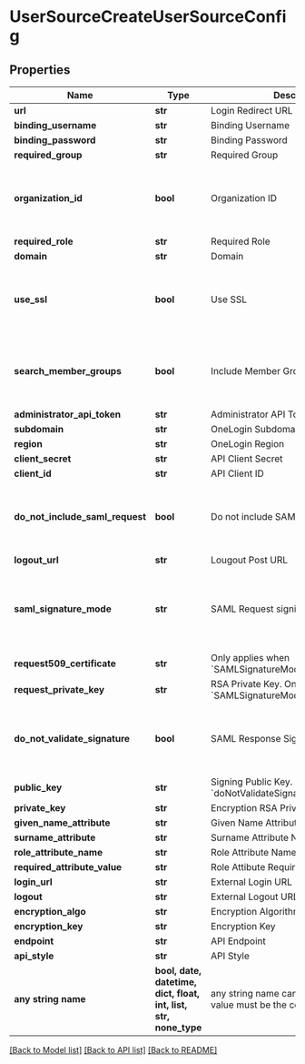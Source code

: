 # UserSourceCreateUserSourceConfig


## Properties
Name | Type | Description | Notes
------------ | ------------- | ------------- | -------------
**url** | **str** | Login Redirect URL | [optional] 
**binding_username** | **str** | Binding Username | [optional] 
**binding_password** | **str** | Binding Password | [optional] 
**required_group** | **str** | Required Group | [optional] 
**organization_id** | **bool** | Organization ID | [optional]  if omitted the server will use the default value of False
**required_role** | **str** | Required Role | [optional] 
**domain** | **str** | Domain | [optional] 
**use_ssl** | **bool** | Use SSL | [optional]  if omitted the server will use the default value of False
**search_member_groups** | **bool** | Include Member Groups | [optional]  if omitted the server will use the default value of False
**administrator_api_token** | **str** | Administrator API Token | [optional] 
**subdomain** | **str** | OneLogin Subdomain | [optional] 
**region** | **str** | OneLogin Region | [optional] 
**client_secret** | **str** | API Client Secret | [optional] 
**client_id** | **str** | API Client ID | [optional] 
**do_not_include_saml_request** | **bool** | Do not include SAMLRequest | [optional]  if omitted the server will use the default value of False
**logout_url** | **str** | Lougout Post URL | [optional] 
**saml_signature_mode** | **str** | SAML Request signing mode | [optional]  if omitted the server will use the default value of "NoSignature"
**request509_certificate** | **str** | Only applies when &#x60;SAMLSignatureMode&#x3D;CustomSignature&#x60; | [optional] 
**request_private_key** | **str** | RSA Private Key. Only applies when &#x60;SAMLSignatureMode&#x3D;CustomSignature&#x60; | [optional] 
**do_not_validate_signature** | **bool** | SAML Response Signing Flag | [optional]  if omitted the server will use the default value of True
**public_key** | **str** | Signing Public Key. Only applies when &#x60;doNotValidateSignature&#x3D;true&#x60; | [optional] 
**private_key** | **str** | Encryption RSA Private Key | [optional] 
**given_name_attribute** | **str** | Given Name Attribute Name | [optional] 
**surname_attribute** | **str** | Surname Attribute Name | [optional] 
**role_attribute_name** | **str** | Role Attribute Name | [optional] 
**required_attribute_value** | **str** | Role Attibute Required Value | [optional] 
**login_url** | **str** | External Login URL | [optional] 
**logout** | **str** | External Logout URL | [optional] 
**encryption_algo** | **str** | Encryption Algorithm | [optional] 
**encryption_key** | **str** | Encryption Key | [optional] 
**endpoint** | **str** | API Endpoint | [optional] 
**api_style** | **str** | API Style | [optional] 
**any string name** | **bool, date, datetime, dict, float, int, list, str, none_type** | any string name can be used but the value must be the correct type | [optional]

[[Back to Model list]](../README.md#documentation-for-models) [[Back to API list]](../README.md#documentation-for-api-endpoints) [[Back to README]](../README.md)


